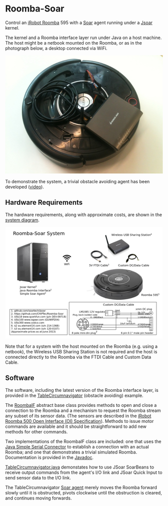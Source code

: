 Roomba-Soar
===========

Control an [iRobot Roomba](http://www.irobot.com) 595 with a
[Soar](http://sitemaker.umich.edu/soar/home) agent running under a
[Jsoar](https://github.com/soartech/jsoar) kernel.

The kernel and a Roomba interface layer run under Java on a host
machine. The host might be a netbook mounted on the Roomba, or as in
the photograph below, a desktop connected via WiFi.

![](www/media/RoombaSoar.jpg)

To demonstrate the system, a trivial obstacle avoiding agent has been
developed ([video](www/media/TableCircumnavigatorExample.mov)).

Hardware Requirements
---------------------

The hardware requirements, along with approximate costs, are shown in
the [system diagram](www/media/Roomba-SoarSystemDiagram.pdf).

![](www/media/Roomba-SoarSystemDiagram.png)

Note that for a system with the host mounted on the Roomba (e.g. using
a netbook), the Wireless USB Sharing Station is not required and the
host is connected directly to the Roomba via the FTDI Cable and Custom
Data Cable.

Software
--------

The software, including the latest version of the Roomba interface
layer, is provided in the [TableCircumnavigator](TableCircumnavigator)
(obstacle avoiding) example.

The [RoombaIF](TableCircumnavigator/src/roombaif/RoombaIF.java)
abstract base class provides methods to open and close a connection to
the Roomba and a mechanism to request the Roomba stream any subset of
its sensor data. (The sensors are described in the
[iRobot Roomba 500 Open Interface (OI) Specification](www/iRobot_Roomba_500_Open_Interface_Spec.pdf)). Methods
to issue motor commands are available and it should be straightforward
to add new methods for other commands.

Two implementations of the RoombaIF class are included: one that uses
the
[Java Simple Serial Connector](https://github.com/scream3r/java-simple-serial-connector)
to establish a connection with an actual Roomba; and one that
demonstrates a trivial simulated Roomba. Documentation is provided in
the [Javadoc](www/javadoc/index.html).

[TableCircumnavigator.java](TableCircumnavigator/src/tablecircumnavigator/TableCircumnavigator.java)
demonstates how to use JSoar SoarBeans to receive output commands from
the agent's I/O link and JSoar Quick Input to send sensor data to the
I/O link.

The TableCircumnavigator
[Soar agent](TableCircumnavigator/soar/table-circumnavigator.soar)
merely moves the Roomba forward slowly until it is obstructed, pivots
clockwise until the obstruction is cleared, and continues moving
forwards.
 
